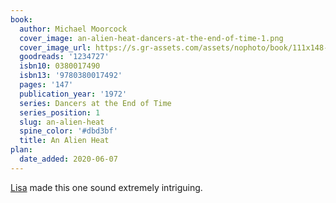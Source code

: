 ```yaml
---
book:
  author: Michael Moorcock
  cover_image: an-alien-heat-dancers-at-the-end-of-time-1.png
  cover_image_url: https://s.gr-assets.com/assets/nophoto/book/111x148-bcc042a9c91a29c1d680899eff700a03.png
  goodreads: '1234727'
  isbn10: 0380017490
  isbn13: '9780380017492'
  pages: '147'
  publication_year: '1972'
  series: Dancers at the End of Time
  series_position: 1
  slug: an-alien-heat
  spine_color: '#dbd3bf'
  title: An Alien Heat
plan:
  date_added: 2020-06-07
---
```


[Lisa](https://notebook.lisamcnulty.co.uk/2020/05/31/may-reading/) made this one sound extremely intriguing.

